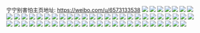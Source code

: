 宁宁别害怕主页地址: https://weibo.com/u/6573133538 
![](https://wx4.sinaimg.cn/mw2000/007aQciSly1h94mcofowaj312a12aavq.jpg) 
![](https://wx4.sinaimg.cn/mw2000/007aQciSly1h904y9qd0rj31400u0n4o.jpg) 
![](https://wx4.sinaimg.cn/mw2000/007aQciSly1h904ya9uo8j30jx0ladh2.jpg) 
![](https://wx4.sinaimg.cn/mw2000/007aQciSly1h904ya2a8lj30go0ivgnp.jpg) 
![](https://wx4.sinaimg.cn/mw2000/007aQciSly1h904yai03sj30jr0pv77y.jpg) 
![](https://wx4.sinaimg.cn/mw2000/007aQciSly1h904yaq5l7j30jr0bfgmj.jpg) 
![](https://wx4.sinaimg.cn/mw2000/007aQciSly1h8z1hxsvayj30n00dpjt5.jpg) 
![](https://wx4.sinaimg.cn/mw2000/007aQciSly1h8z1hxcfcij30n00g0aba.jpg) 
![](https://wx4.sinaimg.cn/mw2000/007aQciSly1h8wugiu9fyj324x2uku0x.jpg) 
![](https://wx4.sinaimg.cn/mw2000/007aQciSly1h8wughgz2uj30u00t8whe.jpg) 
![](https://wx4.sinaimg.cn/mw2000/007aQciSly1h8vj7leyk1j32wm26gu11.jpg) 
![](https://wx4.sinaimg.cn/mw2000/007aQciSly1h8uhn959gjj31e02gwwvy.jpg) 
![](https://wx4.sinaimg.cn/mw2000/007aQciSly1h8tbb3p6wkj31kw16onk3.jpg) 
![](https://wx4.sinaimg.cn/mw2000/007aQciSly1h8tbb4gtfbj31kw16o1kx.jpg) 
![](https://wx4.sinaimg.cn/mw2000/007aQciSly1h8tbb6rw3mj31kw35snpd.jpg) 
![](https://wx4.sinaimg.cn/mw2000/007aQciSly1h8tbb849qsj31kw35se81.jpg) 
![](https://wx4.sinaimg.cn/mw2000/007aQciSly1h8tbb9gs2gj31kw35sb29.jpg) 
![](https://wx4.sinaimg.cn/mw2000/007aQciSly1h8tbbanfiqj31kw35sb29.jpg) 
![](https://wx4.sinaimg.cn/mw2000/007aQciSly1h8tbbc0ppjj31s035sb29.jpg) 
![](https://wx4.sinaimg.cn/mw2000/007aQciSly1h8tbbd7ihsj323u35saxw.jpg) 
![](https://wx4.sinaimg.cn/mw2000/007aQciSly1h8tbb2sgqsj31kw35s4qp.jpg) 
![](https://wx4.sinaimg.cn/mw2000/007aQciSly1h8rwp98uadj32c02c01ky.jpg) 
![](https://wx4.sinaimg.cn/mw2000/007aQciSly1h8rwpapaedj335s2dce83.jpg) 
![](https://wx4.sinaimg.cn/mw2000/007aQciSly1h8rwp80aiqj30w01s015g.jpg) 
![](https://wx4.sinaimg.cn/mw2000/007aQciSly1h8qr78w1a2j30u00u0424.jpg) 
![](https://wx4.sinaimg.cn/mw2000/007aQciSly1h8qr7k1viaj30k00k077s.jpg) 
![](https://wx4.sinaimg.cn/mw2000/007aQciSly1h8niutsvjrj30n01dsq63.jpg) 
![](https://wx4.sinaimg.cn/mw2000/007aQciSly1h8iqvjpbxhj30mz0e4aae.jpg) 
![](https://wx4.sinaimg.cn/mw2000/007aQciSly1h8h7rfyr77j30n01dswyv.jpg) 
![](https://wx4.sinaimg.cn/mw2000/007aQciSly1h8h7repp4aj30n01ds1kx.jpg) 
![](https://wx4.sinaimg.cn/mw2000/007aQciSly1h8h7rhaf0gj30n01dsnoc.jpg) 
![](https://wx4.sinaimg.cn/mw2000/007aQciSly1h80fydl9oxj30n01dstc0.jpg) 
![](https://wx4.sinaimg.cn/mw2000/007aQciSly1h7ucalyw1vj30mz0a8t9w.jpg) 
![](https://wx4.sinaimg.cn/mw2000/007aQciSly1h7tkrrq460j321o2q8kjn.jpg) 
![](https://wx4.sinaimg.cn/mw2000/007aQciSly1h7tkrukpxgj323m2st4qs.jpg) 
![](https://wx4.sinaimg.cn/mw2000/007aQciSly1h7tkryv5b0j32422tpx6r.jpg) 
![](https://wx4.sinaimg.cn/mw2000/007aQciSly1h7tkrxa3opj326s2xdqv9.jpg) 
![](https://wx4.sinaimg.cn/mw2000/007aQciSly1h7tks360e3j326k2wq1l2.jpg) 
![](https://wx4.sinaimg.cn/mw2000/007aQciSly1h7rv8w0u9sj30wi1ycb29.jpg) 
![](https://wx4.sinaimg.cn/mw2000/007aQciSly1h7ow2wes6xj32c02c0b2a.jpg) 
![](https://wx4.sinaimg.cn/mw2000/007aQciSly1h7ow32wluxj32c02c0hdu.jpg) 
![](https://wx4.sinaimg.cn/mw2000/007aQciSly1h7nsv89ivaj32c03404qr.jpg) 
![](https://wx4.sinaimg.cn/mw2000/007aQciSly1h7n65ycgx6j32b232qkjm.jpg) 
![](https://wx4.sinaimg.cn/mw2000/007aQciSly1h7mk8ohz3mj30n01ds1j0.jpg) 
![](https://wx4.sinaimg.cn/mw2000/007aQciSly1h7mecnmh9rj33402c0hdv.jpg) 
![](https://wx4.sinaimg.cn/mw2000/007aQciSly1h7lf5j0w0bj31k42rs7wh.jpg) 
![](https://wx4.sinaimg.cn/mw2000/007aQciSly1h7lf5jeaz5j30q50q545k.jpg) 
![](https://wx4.sinaimg.cn/mw2000/007aQciSly1h7lf5kr7vyj32c0340x6r.jpg) 
![](https://wx4.sinaimg.cn/mw2000/007aQciSly1h7l936fve7j31910u0n5q.jpg) 
![](https://wx4.sinaimg.cn/mw2000/007aQciSly1h7l9378h9yj31910u0ahq.jpg) 
![](https://wx4.sinaimg.cn/mw2000/007aQciSly1h7l9383n5zj31400u0n7i.jpg) 
![](https://wx4.sinaimg.cn/mw2000/007aQciSly1h7l93576bzj31400u0qd3.jpg) 
![](https://wx4.sinaimg.cn/mw2000/007aQciSly1h7l935qp2gj30u00u0tdu.jpg) 
![](https://wx4.sinaimg.cn/mw2000/007aQciSly1h7l934cmwwj31400u0ajo.jpg) 
![](https://wx4.sinaimg.cn/mw2000/007aQciSly1h7l94tts61j30n01dsdlv.jpg) 
![](https://wx4.sinaimg.cn/mw2000/007aQciSly1h7l94umk2fj30u014010y.jpg) 
